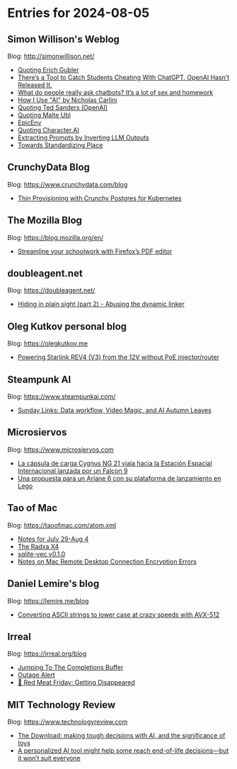 # Entries for 2024-08-05
## Simon Willison's Weblog 
Blog: http://simonwillison.net/ 

- [Quoting Erich Gubler](https://simonwillison.net/2024/Aug/5/erich-gubler/#atom-everything)
- [There’s a Tool to Catch Students Cheating With ChatGPT. OpenAI Hasn’t Released It.](https://simonwillison.net/2024/Aug/4/watermarking/#atom-everything)
- [What do people really ask chatbots? It’s a lot of sex and homework](https://simonwillison.net/2024/Aug/4/what-do-people-really-ask-chatbots/#atom-everything)
- [How I Use "AI" by Nicholas Carlini](https://simonwillison.net/2024/Aug/4/how-i-use-ai-by-nicholas-carlini/#atom-everything)
- [Quoting Ted Sanders (OpenAI)](https://simonwillison.net/2024/Aug/3/ted-sanders-openai/#atom-everything)
- [Quoting Malte Ubl](https://simonwillison.net/2024/Aug/3/malte-ubl/#atom-everything)
- [EpicEnv](https://simonwillison.net/2024/Aug/3/epicenv/#atom-everything)
- [Quoting Character.AI](https://simonwillison.net/2024/Aug/2/characterai/#atom-everything)
- [Extracting Prompts by Inverting LLM Outputs](https://simonwillison.net/2024/Aug/2/extracting-prompts-by-inverting-llm-outputs/#atom-everything)
- [Towards Standardizing Place](https://simonwillison.net/2024/Aug/1/towards-standardizing-place/#atom-everything)
## CrunchyData Blog 
Blog: https://www.crunchydata.com/blog 

- [ Thin Provisioning with Crunchy Postgres for Kubernetes ](https://www.crunchydata.com/blog/thin-provisioning-with-crunchy-postgres-for-kubernetes)
## The Mozilla Blog 
Blog: https://blog.mozilla.org/en/ 

- [Streamline your schoolwork with Firefox’s PDF editor](https://blog.mozilla.org/en/products/firefox/firefox-tips/streamline-schoolwork-firefox-pdf-editor/)
## doubleagent.net 
Blog: https://doubleagent.net/ 

- [Hiding in plain sight (part 2) - Abusing the dynamic linker](https://doubleagent.net/hiding-in-plain-sight-part-2/)
## Oleg Kutkov personal blog 
Blog: https://olegkutkov.me 

- [Powering Starlink REV4 (V3) from the 12V without PoE injector/router](https://olegkutkov.me/2024/08/04/powering-starlink-rev4-v3-from-the-12v-without-poe-injector-router/)
## Steampunk AI 
Blog: https://www.steampunkai.com/ 

- [Sunday Links: Data workflow, Video Magic, and AI Autumn Leaves](https://www.steampunkai.com/sunday-links-data-workflow-video-magic-and-ai-autumn-leaves/)
## Microsiervos 
Blog: https://www.microsiervos.com 

- [La cápsula de carga Cygnus NG 21 viaja hacia la Estación Espacial Internacional lanzada por un Falcon 9](https://www.microsiervos.com/archivo/espacio/capsula-carga-cygnus-21-lanzada-hacia-estacion-espacial.html)
- [Una propuesta para un Ariane 6 con su plataforma de lanzamiento en Lego](https://www.microsiervos.com/archivo/juegos-y-diversion/ariane-6-lego.html)
## Tao of Mac 
Blog: https://taoofmac.com/atom.xml 

- [Notes for July 29-Aug 4](https://taoofmac.com/space/notes/2024/08/04/1230)
- [The Radxa X4](https://taoofmac.com/space/blog/2024/08/03/1200)
- [sqlite-vec v0.1.0](https://taoofmac.com/space/links/2024/08/03/0044)
- [Notes on Mac Remote Desktop Connection Encryption Errors](https://taoofmac.com/space/notes/2024/08/01/2230)
## Daniel Lemire's blog 
Blog: https://lemire.me/blog 

- [Converting ASCII strings to lower case at crazy speeds with AVX-512](https://lemire.me/blog/2024/08/03/converting-ascii-strings-to-lower-case-at-crazy-speeds-with-avx-512/)
## Irreal 
Blog: https://irreal.org/blog 

- [Jumping To The Completions Buffer](https://irreal.org/blog/?p=12356)
- [Outage Alert](https://irreal.org/blog/?p=12354)
- [🥩 Red Meat Friday: Getting Disappeared](https://irreal.org/blog/?p=12352)
## MIT Technology Review 
Blog: https://www.technologyreview.com 

- [The Download: making tough decisions with AI, and the significance of toys](https://www.technologyreview.com/2024/08/02/1095598/the-download-making-tough-decisions-with-ai-and-the-significance-of-toys/)
- [A personalized AI tool might help some reach end-of-life decisions—but it won’t suit everyone](https://www.technologyreview.com/2024/08/02/1095573/ai-end-of-life-decisions-wont-suit-everyone/)